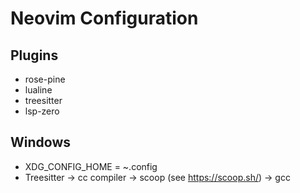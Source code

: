 # Neovim Configuration

## Plugins

- rose-pine
- lualine
- treesitter
- lsp-zero

## Windows
- XDG_CONFIG_HOME = ~\.config
- Treesitter -> cc compiler -> scoop (see https://scoop.sh/) -> gcc

